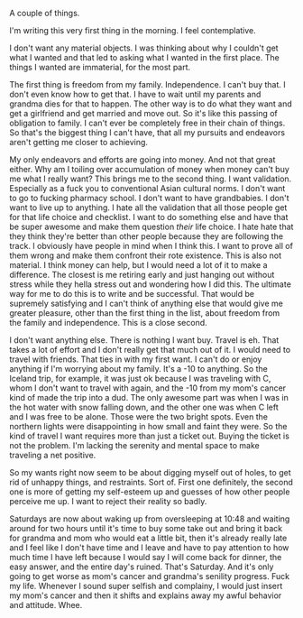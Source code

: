 A couple of things.

I'm writing this very first thing in the morning. I feel contemplative.

I don't want any material objects. I was thinking about why I couldn't get what I wanted and that led to asking what I wanted in the first place. The things I wanted are immaterial, for the most part.

The first thing is freedom from my family. Independence. I can't buy that. I don't even know how to get that. I have to wait until my parents and grandma dies for that to happen. The other way is to do what they want and get a girlfriend and get married and move out. So it's like this passing of obligation to family. I can't ever be completely free in their chain of things. So that's the biggest thing I can't have, that all my pursuits and endeavors aren't getting me closer to achieving.

My only endeavors and efforts are going into money. And not that great either. Why am I toiling over accumulation of money when money can't buy me what I really want? This brings me to the second thing. I want validation. Especially as a fuck you to conventional Asian cultural norms. I don't want to go to fucking pharmacy school. I don't want to have grandbabies. I don't want to live up to anything. I hate all the validation that all those people get for that life choice and checklist. I want to do something else and have that be super awesome and make them question *their* life choice. I hate hate that they think they're better than other people because they are following the track. I obviously have people in mind when I think this. I want to prove all of them wrong and make them confront their rote existence. This is also not material. I think money can help, but I would need a lot of it to make a difference. The closest is me retiring early and just hanging out without stress while they hella stress out and wondering how I did this. The ultimate way for me to do this is to write and be successful. That would be supremely satisfying and I can't think of anything else that would give me greater pleasure, other than the first thing in the list, about freedom from the family and independence. This is a close second.

I don't want anything else. There is nothing I want buy. Travel is eh. That takes a lot of effort and I don't really get that much out of it. I would need to travel with friends. That ties in with my first want. I can't do or enjoy anything if I'm worrying about my family. It's a -10 to anything. So the Iceland trip, for example, it was just ok because I was traveling with C, whom I don't want to travel with again, and the -10 from my mom's cancer kind of made the trip into a dud. The only awesome part was when I was in the hot water with snow falling down, and the other one was when C left and I was free to be alone. Those were the two bright spots. Even the northern lights were disappointing in how small and faint they were. So the kind of travel I want requires more than just a ticket out. Buying the ticket is not the problem. I'm lacking the serenity and mental space to make traveling a net positive.

So my wants right now seem to be about digging myself out of holes, to get rid of unhappy things, and restraints. Sort of. First one definitely, the second one is more of getting my self-esteem up and guesses of how other people perceive me up. I want to reject their reality so badly.

Saturdays are now about waking up from oversleeping at 10:48 and waiting around for two hours until it's time to buy some take out and bring it back for grandma and mom who would eat a little bit, then it's already really late and I feel like I don't have time and I leave and have to pay attention to how much time I have left because I would say I will come back for dinner, the easy answer, and the entire day's ruined. That's Saturday. And it's only going to get worse as mom's cancer and grandma's senility progress. Fuck my life. Whenever I sound super selfish and complainy, I would just insert my mom's cancer and then it shifts and explains away my awful behavior and attitude. Whee.
